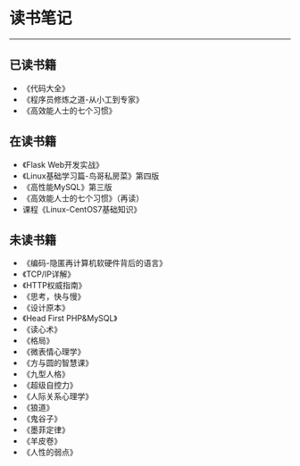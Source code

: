 # 读书笔记

---

## 已读书籍

* 《代码大全》
* 《程序员修炼之道-从小工到专家》
* 《高效能人士的七个习惯》

## 在读书籍

* 《Flask Web开发实战》
* 《Linux基础学习篇-鸟哥私房菜》第四版
* 《高性能MySQL》第三版
* 《高效能人士的七个习惯》（再读）
* 课程《Linux-CentOS7基础知识》

## 未读书籍

* 《编码-隐匿再计算机软硬件背后的语言》
* 《TCP/IP详解》
* 《HTTP权威指南》
* 《思考，快与慢》
* 《设计原本》
* 《Head First PHP&MySQL》
* 《读心术》
* 《格局》
* 《微表情心理学》
* 《方与圆的智慧课》
* 《九型人格》
* 《超级自控力》
* 《人际关系心理学》
* 《狼道》
* 《鬼谷子》
* 《墨菲定律》
* 《羊皮卷》
* 《人性的弱点》